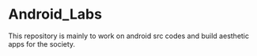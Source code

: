 # Android_Labs
This repository is mainly to work on android src codes and build aesthetic apps for the society.
